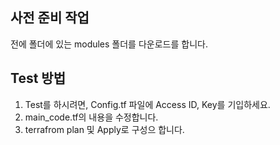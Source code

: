 ## 사전 준비 작업
전에 폴더에 있는 modules 폴더를 다운로드를 합니다.

## Test 방법

1. Test를 하시려면, Config.tf 파일에 Access ID, Key를 기입하세요.
2. main_code.tf의 내용을 수정합니다.
3. terrafrom plan 및 Apply로 구성으 합니다.
